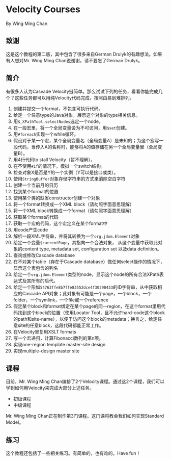 # Velocity Courses

By Wing Ming Chan

## 致谢

这是这个教程的第二版，其中包含了很多来自German Drulyk的有趣想法。如果有人想对Mr. Wing Ming Chan说谢谢，请不要忘了German Drulyk。

## 简介

有很多人认为Casvade Velocity挺简单。那么试试下列的任务，看看你能完成几个？这些任务都可以用纯Velocity代码完成，按照由易到难排列。

1. 创建并提交一个format，不包含可执行代码。
2. 给定一个任意type的Java对象，展示这个对象的type相关信息。
3. 用`$_XPathTool.selectNodes`选定一个node。
4. 在一段宏里，将一个全局变量设为不可访问，用`$set`创建。
5. 用`#foreach`实现一个while循环。
6. 假设对于某一个宏，某个全局变量名（全局变量A）是未知的；为这个宏写一段代码，当传入A的名称时，能够将A的值存储在另一个全局变量里（全局变量B）。
7. 用4行代码to stall Velocity（暂不理解）。
8. 在不使用`#if`的情况下，模拟一个switch结构。
9. 检查对象X是否是Y的一个实例（Y可以是接口或类）。
10. 使用`StringBuffer`对象存储字符串的方式来消除空白字符
11. 创建一个当前月的日历
12. 找到某个format的位置
13. 使用某个类的缺省constructor创建一个对象
14. 将一个format转换成一个XML block（请勿照字面意思理解）
15. 将一个XML block转换成一个format（请勿照字面意思理解）
16. 获取某个format的代码
17. 获取一个宏的代码，这个宏定义在某个format中
18. 用code产生code
19. 解析一段XML字符串，并将其转换为一个`org.jdom.Element`对象
20. 给定一个变量`$currentPage`，其指向一个合法对象， 从这个变量中获取此对象的content type, metadata set, configuration set 以及data definition。
21. 查询或修改Cascade database
22. 在不对某个table（存在于Cascade database）做任何select操作的情况下，显示这个表包含的列名
23. 给定一个`org.jdom.Element`类型的node，显示这个node的所有合法XPath表达式及其所有的后代。
24. 给定一个形如`54763ffe8b7ffe83552dce4f30290433`的ID字符串，从中获取相应的Cascade API对象；此对象有可能是一个page，一个block，一个folder，一个symlink，一个file或一个reference
25. 假定某个block和format绑定在某个page的同一region，在这个format里用代码找到这个block的位置（使用Locator Tool，且不允许hard-code这个block的path和site-name），以便于访问这个block的metadata；换言之，给定任意site的任意block，这段代码都能正常工作。
26. 在Velocity里复用XSLT formats
27. 写一个宏递归，计算Fibonacci数列的第n项。
28. 实现one-region template master-site design
29. 实现multiple-design master site

## 课程

目前，Mr. Wing Ming Chan编排了2个Velocity课程。通过这2个课程，我们可以学到如何用Velocity来完成大部分上述任务。

* 初级课程
* 中级课程

Mr. Wing Ming Chan正在制作第3门课程。这门课将教会我们如何实现Standard Model。

## 练习

这个教程还包括了一些相关练习。有简单的，也有难的。Have fun！



